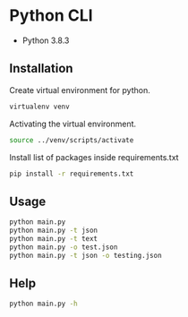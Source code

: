 # Python CLI
- Python 3.8.3
## Installation
Create virtual environment for python.
```bash
virtualenv venv
```
Activating the virtual environment.
```bash
source ../venv/scripts/activate
```
Install list of packages inside requirements.txt
```bash
pip install -r requirements.txt
```

## Usage

```bash
python main.py
python main.py -t json
python main.py -t text
python main.py -o test.json
python main.py -t json -o testing.json
```
## Help
```bash
python main.py -h
```
